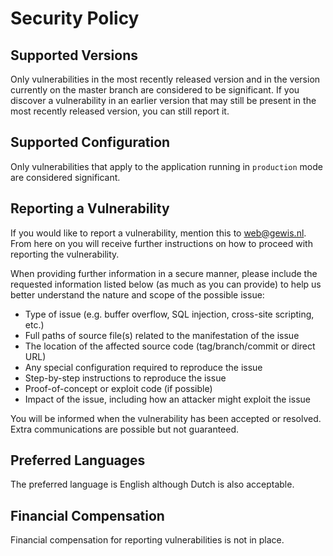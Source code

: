 # Security Policy

## Supported Versions

Only vulnerabilities in the most recently released version and in the version currently on the master branch are considered to be significant.
If you discover a vulnerability in an earlier version that may still be present in the most recently released version, you can still report it.

## Supported Configuration

Only vulnerabilities that apply to the application running in `production` mode are considered significant.

## Reporting a Vulnerability

If you would like to report a vulnerability, mention this to [web@gewis.nl](mailto:web@gewis.nl).
From here on you will receive further instructions on how to proceed with reporting the vulnerability.

When providing further information in a secure manner, please include the requested information listed below (as much as you can provide) to help us better understand the nature and scope of the possible issue:
- Type of issue (e.g. buffer overflow, SQL injection, cross-site scripting, etc.)
- Full paths of source file(s) related to the manifestation of the issue
- The location of the affected source code (tag/branch/commit or direct URL)
- Any special configuration required to reproduce the issue
- Step-by-step instructions to reproduce the issue
- Proof-of-concept or exploit code (if possible)
- Impact of the issue, including how an attacker might exploit the issue

You will be informed when the vulnerability has been accepted or resolved.
Extra communications are possible but not guaranteed.

## Preferred Languages

The preferred language is English although Dutch is also acceptable.

## Financial Compensation

Financial compensation for reporting vulnerabilities is not in place.
